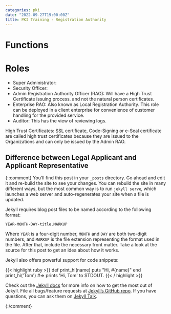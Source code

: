 ```yaml
---
categories: pki
date: "2022-09-27T19:00:00Z"
title: PKI Training - Registration Authority
---
```



# Functions

# Roles
* Super Administrator:
* Security Officer:
* Admin Registration Authority Officer (RAO):
Will have a High Trust Certificate issuing process. and not the natural person certificates.
* Enterprise RAO:
Also known as Local Registration Authority. This role can be deployed in a client enterprise for convenience of customer handling for the provided service.
* Auditor:
This has the view of reviewing logs.


High Trust Certificates:
SSL certificate, Code-Signing or e-Seal certificate are called high trust certificates because they are issued to the Organizations and can only be issued by the Admin RAO.

## Difference between Legal Applicant and Applicant Representative



{::comment}
You’ll find this post in your `_posts` directory. Go ahead and edit it and re-build the site to see your changes. You can rebuild the site in many different ways, but the most common way is to run `jekyll serve`, which launches a web server and auto-regenerates your site when a file is updated.

Jekyll requires blog post files to be named according to the following format:

`YEAR-MONTH-DAY-title.MARKUP`

Where `YEAR` is a four-digit number, `MONTH` and `DAY` are both two-digit numbers, and `MARKUP` is the file extension representing the format used in the file. After that, include the necessary front matter. Take a look at the source for this post to get an idea about how it works.

Jekyll also offers powerful support for code snippets:

{{< highlight ruby >}}
def print_hi(name)
  puts "Hi, #{name}"
end
print_hi('Tom')
#=> prints 'Hi, Tom' to STDOUT.
{{< / highlight >}}

Check out the [Jekyll docs][jekyll-docs] for more info on how to get the most out of Jekyll. File all bugs/feature requests at [Jekyll’s GitHub repo][jekyll-gh]. If you have questions, you can ask them on [Jekyll Talk][jekyll-talk].

[jekyll-docs]: https://jekyllrb.com/docs/home
[jekyll-gh]:   https://github.com/jekyll/jekyll
[jekyll-talk]: https://talk.jekyllrb.com/
{:/comment}
